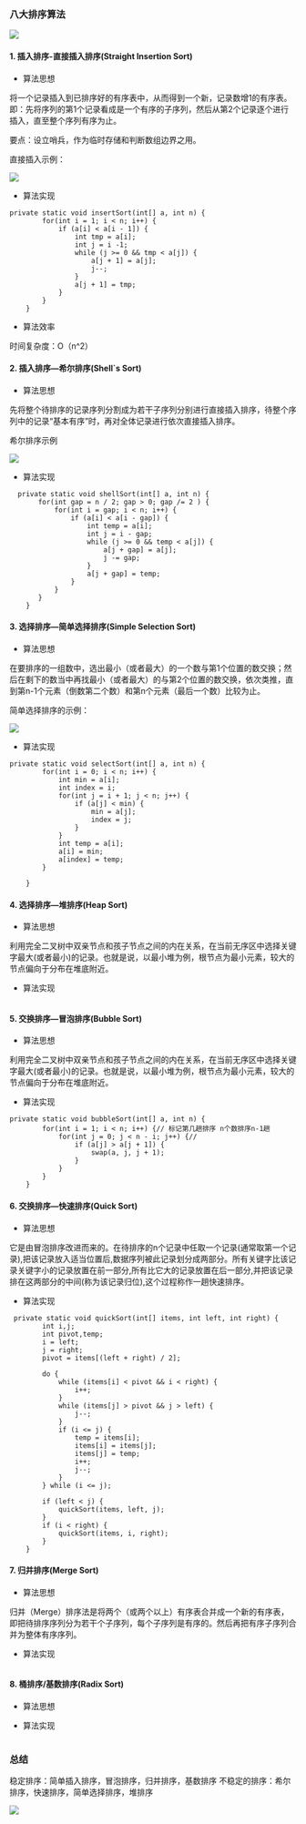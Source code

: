 ### 八大排序算法

![](http://img.my.csdn.net/uploads/201207/17/1342514529_5795.jpg)


#### 1. 插入排序-直接插入排序(Straight Insertion Sort)
- 算法思想

将一个记录插入到已排序好的有序表中，从而得到一个新，记录数增1的有序表。即：先将序列的第1个记录看成是一个有序的子序列，然后从第2个记录逐个进行插入，直至整个序列有序为止。

要点：设立哨兵，作为临时存储和判断数组边界之用。

直接插入示例：

![](http://img.my.csdn.net/uploads/201207/17/1342520948_8667.jpg)

- 算法实现
```
private static void insertSort(int[] a, int n) {
        for(int i = 1; i < n; i++) {
            if (a[i] < a[i - 1]) {
                int tmp = a[i];
                int j = i -1;
                while (j >= 0 && tmp < a[j]) {
                    a[j + 1] = a[j];
                    j--;
                }
                a[j + 1] = tmp;
            }
        }
    }
```
- 算法效率

时间复杂度：O（n^2）


#### 2. 插入排序—希尔排序(Shell`s Sort)

- 算法思想

先将整个待排序的记录序列分割成为若干子序列分别进行直接插入排序，待整个序列中的记录“基本有序”时，再对全体记录进行依次直接插入排序。

希尔排序示例

![](http://img.my.csdn.net/uploads/201207/18/1342577299_5077.jpg)

- 算法实现

```
  private static void shellSort(int[] a, int n) {
       for(int gap = n / 2; gap > 0; gap /= 2 ) {
           for(int i = gap; i < n; i++) {
               if (a[i] < a[i - gap]) {
                   int temp = a[i];
                   int j = i - gap;
                   while (j >= 0 && temp < a[j]) {
                       a[j + gap] = a[j];
                       j -= gap;
                   }
                   a[j + gap] = temp;
               }
           }
       }
    }
```



#### 3. 选择排序—简单选择排序(Simple Selection Sort)

- 算法思想

在要排序的一组数中，选出最小（或者最大）的一个数与第1个位置的数交换；然后在剩下的数当中再找最小（或者最大）的与第2个位置的数交换，依次类推，直到第n-1个元素（倒数第二个数）和第n个元素（最后一个数）比较为止。

简单选择排序的示例：

![](http://img.my.csdn.net/uploads/201207/18/1342586432_7130.jpg)

- 算法实现
```
private static void selectSort(int[] a, int n) {
        for(int i = 0; i < n; i++) {
            int min = a[i];
            int index = i;
            for(int j = i + 1; j < n; j++) {
                if (a[j] < min) {
                    min = a[j];
                    index = j;
                }
            }
            int temp = a[i];
            a[i] = min;
            a[index] = temp;
        }

    }
```

#### 4. 选择排序—堆排序(Heap Sort)

- 算法思想

利用完全二叉树中双亲节点和孩子节点之间的内在关系，在当前无序区中选择关键字最大(或者最小)的记录。也就是说，以最小堆为例，根节点为最小元素，较大的节点偏向于分布在堆底附近。

- 算法实现

```

```


#### 5. 交换排序—冒泡排序(Bubble Sort)

- 算法思想

利用完全二叉树中双亲节点和孩子节点之间的内在关系，在当前无序区中选择关键字最大(或者最小)的记录。也就是说，以最小堆为例，根节点为最小元素，较大的节点偏向于分布在堆底附近。

- 算法实现

```
private static void bubbleSort(int[] a, int n) {
        for(int i = 1; i < n; i++) {// 标记第几趟排序 n个数排序n-1趟
            for(int j = 0; j < n - i; j++) {//
                if (a[j] > a[j + 1]) {
                    swap(a, j, j + 1);
                }
            }
        }
    }

```


#### 6. 交换排序—快速排序(Quick Sort)

- 算法思想

它是由冒泡排序改进而来的。在待排序的n个记录中任取一个记录(通常取第一个记录),把该记录放入适当位置后,数据序列被此记录划分成两部分。所有关键字比该记录关键字小的记录放置在前一部分,所有比它大的记录放置在后一部分,并把该记录排在这两部分的中间(称为该记录归位),这个过程称作一趟快速排序。

- 算法实现

```
 private static void quickSort(int[] items, int left, int right) {
        int i,j;
        int pivot,temp;
        i = left;
        j = right;
        pivot = items[(left + right) / 2];

        do {
            while (items[i] < pivot && i < right) {
                i++;
            }
            while (items[j] > pivot && j > left) {
                j--;
            }
            if (i <= j) {
                temp = items[i];
                items[i] = items[j];
                items[j] = temp;
                i++;
                j--;
            }
        } while (i <= j);

        if (left < j) {
            quickSort(items, left, j);
        }
        if (i < right) {
            quickSort(items, i, right);
        }
    }

```


#### 7. 归并排序(Merge Sort)

- 算法思想

归并（Merge）排序法是将两个（或两个以上）有序表合并成一个新的有序表，即把待排序序列分为若干个子序列，每个子序列是有序的。然后再把有序子序列合并为整体有序序列。

- 算法实现

```

```

#### 8. 桶排序/基数排序(Radix Sort)

- 算法思想

- 算法实现

```

```

### 总结

稳定排序：简单插入排序，冒泡排序，归并排序，基数排序
不稳定的排序：希尔排序，快速排序，简单选择排序，堆排序


![](http://img.my.csdn.net/uploads/201207/19/1342700879_2982.jpg)

